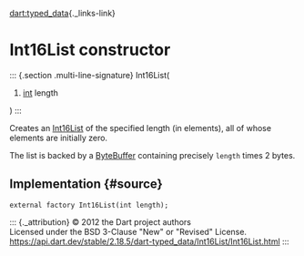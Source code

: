 [dart:typed\_data](../../dart-typed_data/dart-typed_data-library){._links-link}

Int16List constructor
=====================

::: {.section .multi-line-signature}
Int16List(

1.  [int](../../dart-core/int-class) length

)
:::

Creates an [Int16List](../int16list-class) of the specified length (in
elements), all of whose elements are initially zero.

The list is backed by a [ByteBuffer](../bytebuffer-class) containing
precisely `length` times 2 bytes.

Implementation {#source}
--------------

``` {.language-dart data-language="dart"}
external factory Int16List(int length);
```

::: {._attribution}
© 2012 the Dart project authors\
Licensed under the BSD 3-Clause \"New\" or \"Revised\" License.\
<https://api.dart.dev/stable/2.18.5/dart-typed_data/Int16List/Int16List.html>
:::
